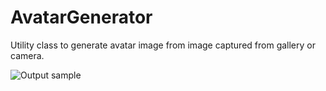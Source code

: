 # AvatarGenerator
Utility class to generate avatar image from image captured from gallery or camera.

![Output sample](https://github.com/jineshfrancs/AvatarGenerator/blob/master/screens/facedetect.gif)

